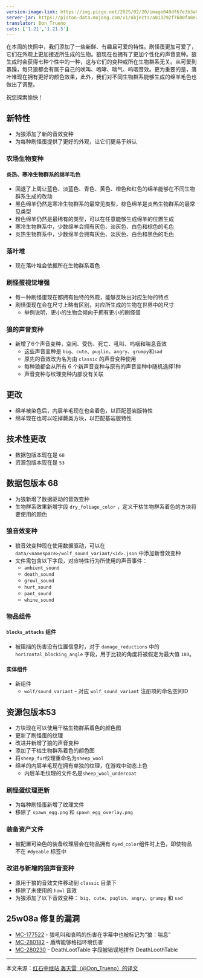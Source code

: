 ```yaml
---
version-image-link: https://img.picgo.net/2025/02/20/image049df67e3b3a0db2.png
server-jar: https://piston-data.mojang.com/v1/objects/a813292f7680fa8e2c3514d9a55773badcee2dc9/server.jar
translator: Don_Trueno
cats: ['1.21','1.21.5']
---
```


在本周的快照中，我们添加了一些新鲜、有趣且可爱的特性。刷怪蛋更加可爱了，它们在外观上更加接近所生成的生物。狼现在也拥有了更加个性化的声音变种。狼生成时会获得七种个性中的一种，这与它们的变种或所在生物群系无关。从可爱到暴躁，每只狼都会有属于自己的吠叫、咆哮、喘气、呜咽音效。更为重要的是，落叶堆现在拥有更好的颜色效果，此外，我们对不同生物群系能够生成的绵羊毛色也做出了调整。

祝您探索愉快！

## 新特性

- 为狼添加了新的音效变种
- 为每种刷怪蛋提供了更好的外观，让它们更易于辨认

### 农场生物变种

#### 炎热、寒冷生物群系的绵羊毛色

- 回退了上周让蓝色、淡蓝色、青色、黄色、橙色和红色的绵羊能够在不同生物群系生成的改动
- 黑色绵羊仍然是寒冷生物群系的最常见类型，棕色绵羊是炎热生物群系的最常见类型
- 粉色绵羊仍然是最稀有的类型，可以在任意能够生成绵羊的位置生成
- 寒冷生物群系中，少数绵羊会拥有灰色、淡灰色、白色和棕色的毛色
- 炎热生物群系中，少数绵羊会拥有灰色、淡灰色、白色和黑色的毛色

### 落叶堆

- 现在落叶堆会依据所在生物群系着色

### 刷怪蛋视觉增强

- 每一种刷怪蛋现在都拥有独特的外观，能够反映出对应生物的特点
- 刷怪蛋现在会在尺寸上略有区别，对应所生成的生物在世界中的尺寸
  - 举例说明，更小的生物会倾向于拥有更小的刷怪蛋

### 狼的声音变种

- 新增了6个声音变种，空闲、受伤、死亡、吼叫、呜咽和喘息音效
  - 这些声音变种是 `big`、`cute`、`puglin`、`angry`、`grumpy`和`sad`
  - 原先的音效改为名为由 `classic` 的声音变种使用
  - 每种狼都会从所有 6 个新声音变种与原有的声音变种中随机选择1种
  - 声音变种与纹理变种内部没有关联

## 更改

- 绵羊被染色后，内层羊毛现在也会着色，以匹配基岩版特性
- 绵羊现在也可以吃掉蕨类方块，以匹配基岩版特性

## 技术性更改

- 数据包版本现在是 `68`
- 资源包版本现在是 `53`

## 数据包版本 68

- 为狼新增了数据驱动的音效变种
- 生物群系效果新增字段 `dry_foliage_color` ，定义干枯生物群系着色的方块将要使用的颜色

### 狼音效变种

- 狼音效变种现在使用数据驱动，可以在 `data/<namespace>/wolf_sound_variant/<id>.json` 中添加新音效变种
- 文件需包含以下字段，对应特性行为所使用的声音事件：
  - `ambient_sound`
  - `death_sound`
  - `growl_sound`
  - `hurt_sound`
  - `pant_sound`
  - `whine_sound`

### 物品组件

#### `blocks_attacks` 组件

- 被阻挡的伤害没有位置信息时，对于 `damage_reductions` 中的 `horizontal_blocking_angle` 字段，用于比较的角度将被假定为最大值 `180`。

#### 实体组件

- 新组件
  - `wolf/sound_variant` - 对应 `wolf_sound_variant` 注册项的命名空间ID

## 资源包版本53

- 方块现在可以使用干枯生物群系着色的颜色图
- 更新了刷怪蛋的纹理
- 改进并新增了狼的声音变种
- 添加了干枯生物群系着色的颜色图
- 将`sheep_fur`纹理重命名为`sheep_wool`
- 绵羊的内层羊毛现在拥有单独的纹理，在游戏中动态上色
  - 内层羊毛纹理的文件名是`sheep_wool_undercoat`

### 刷怪蛋纹理更新

- 为每种刷怪蛋新增了纹理文件
- 移除了 `spawn_egg.png` 和 `spawn_egg_overlay.png`

### 装备资产文件

- 被配置可染色的装备纹理层会在物品拥有 `dyed_color`组件时上色，即使物品不在 `#dyeable` 标签中

### 改进与新增的狼声音变种

- 原用于狼的音效文件移动到 `classic` 目录下
- 移除了未使用的 `howl` 音效
- 为狼添加了以下音效变种： `big`、`cute`、`puglin`、`angry`、`grumpy` 和 `sad`

## 25w08a 修复的漏洞

- [MC-177522](https://bugs.mojang.com/browse/MC-177522) - 狼吼叫和哀鸣的伤害在字幕中也被标记为“狼：喘息”
- [MC-280182](https://bugs.mojang.com/browse/MC-280182) - 盾牌能够格挡环境伤害
- [MC-280230](https://bugs.mojang.com/browse/MC-280230) - DeathLootTable 字段被错误地拼作 DeathLoothTable

_____

本文来源：[红石中继站 轰天雷（@Don_Trueno）的译文](https://forum.mczwlt.net/topic/373/java版本资讯-快照-25w08a-发布)